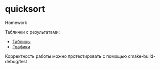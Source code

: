 # quicksort
Homework

Таблички с результатами:
- [Таблицы](out)
- [Графики](out/pic)

Корректность работы можно протестировать с помощью cmake-build-debug/test
